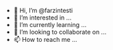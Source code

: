 - 👋 Hi, I’m @farzintesti
- 👀 I’m interested in ...
- 🌱 I’m currently learning ...
- 💞️ I’m looking to collaborate on ...
- 📫 How to reach me ...

<!---
farzintesti/farzintesti is a ✨ special ✨ repository because its `README.md` (this file) appears on your GitHub profile.
You can click the Preview link to take a look at your changes.
--->
